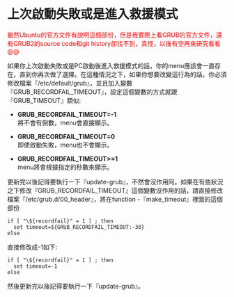 # 上次啟動失敗或是進入救援模式

<font color="red">雖然Ubuntu的官方文件有說明這個部份，但是我實際上看GRUB的官方文件，還有GRUB2的source code和git history卻找不到，真怪，以後有空再來研究看看@@</font>

如果你上次啟動失敗或是PC啟動後進入救援模式的話，你的menu應該會一直存在，直到你再次做了選擇。在這種情況之下，如果你想要改變這行為的話，你必須修改檔案『/etc/default/grub』，並且加入變數『GRUB_RECORDFAIL_TIMEOUT』，設定這個變數的方式就跟『GRUB_TIMEOUT』類似:

- **GRUB_RECORDFAIL_TIMEOUT=-1**<br>
將不會有倒數，menu會直接顯示。

- **GRUB_RECORDFAIL_TIMEOUT=0**<br>
即使啟動失敗，menu也不會顯示。

- **GRUB_RECORDFAIL_TIMEOUT>=1**<br>
menu將會根據指定的秒數來顯示。

更新完以後記得要執行一下『update-grub』，不然會沒作用阿。如果在有些狀況之下修改『GRUB_RECORDFAIL_TIMEOUT』這個變數沒作用的話，請直接修改檔案『/etc/grub.d/00_header』，將在function -『make_timeout』裡面的這個部份
```
if [ "\${recordfail}" = 1 ] ; then
  set timeout=${GRUB_RECORDFAIL_TIMEOUT:-30}
else
```
直接修改成-1如下:
```
if [ "\${recordfail}" = 1 ] ; then
  set timeout=-1
else
```
然後更新完以後記得要執行一下『update-grub』。



